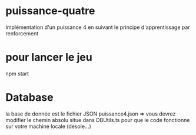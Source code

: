 # puissance-quatre
Implémentation d'un puissance 4 en suivant le principe d'apprentissage par renforcement

# pour lancer le jeu
npm start

# Database
la base de donnée est le fichier JSON puissance4.json
=> vous devrez modifier le chemin absolu situe dans DBUtils.ts pour que le code fonctionne sur votre machine locale (desole...)
